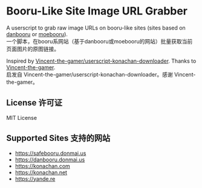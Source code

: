 # Booru-Like Site Image URL Grabber
A userscript to grab raw image URLs on booru-like sites (sites based on [danbooru](https://github.com/danbooru/danbooru) or [moebooru](https://github.com/moebooru/moebooru)).\
一个脚本，在booru系网站（基于danbooru或moebooru的网站）批量获取当前页面图片的原图链接。

Inspired by [Vincent-the-gamer/userscript-konachan-downloader](https://github.com/Vincent-the-gamer/userscript-konachan-downloader). Thanks to [Vincent-the-gamer](https://github.com/Vincent-the-gamer).\
启发自 Vincent-the-gamer/userscript-konachan-downloader。感谢 Vincent-the-gamer。

## License 许可证
MIT License

## Supported Sites 支持的网站
- https://safebooru.donmai.us
- https://danbooru.donmai.us
- https://konachan.com
- https://konachan.net
- https://yande.re